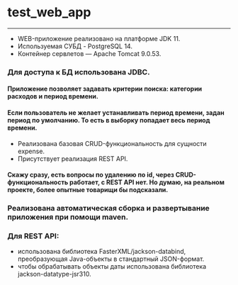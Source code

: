 # test_web_app
___
<ul>
<li>WEB-приложение реализовано на платформе JDK 11.</li>
<li>Используемая СУБД  - PostgreSQL 14.</li>
<li>Контейнер сервлетов — Apache Tomcat 9.0.53.</li>
</ul>

### Для доступа к БД использована JDBC.
#### Приложение позволяет задавать критерии поиска: категории расходов и период времени.
#### Если пользователь не желает устанавливать период времени, задан период по умолчанию. То есть в выборку попадает весь период времени.
<ul>
<li> Реализована базовая CRUD-функциональность для сущности expense.</li>
<li> Присутствует реализация REST API.</li>
</ul>

#### Скажу сразу, есть вопросы по удалению по id, через CRUD-функциональность работает, с REST API нет. Но думаю, на реальном проекте, более опытные товарищи бы подсказали.
### Реализована автоматическая сборка и развертывание приложения при помощи maven.
### Для REST API:
<ul>
<li> использована библиотека FasterXML/jackson-databind, преобразующая Java-объекты в стандартный JSON-формат.</li>
<li> чтобы обрабатывать объекты даты использована библиотека jackson-datatype-jsr310.</li>
</ul>
